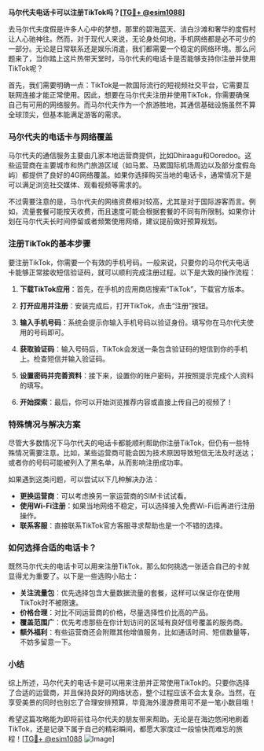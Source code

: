 **马尔代夫电话卡可以注册TikTok吗？[[TG💪+ @esim1088](https://t.me/s/esim1088)]**

去马尔代夫度假是许多人心中的梦想，那里的碧海蓝天、洁白沙滩和奢华的度假村让人心驰神往。然而，对于现代人来说，无论身处何地，手机网络都是必不可少的一部分。无论是日常联系还是娱乐消遣，我们都需要一个稳定的网络环境。那么问题来了，当你踏上这片热带天堂时，马尔代夫的电话卡是否能够支持你注册并使用TikTok呢？

首先，我们需要明确一点：TikTok是一款国际流行的短视频社交平台，它需要互联网连接才能正常使用。因此，想要在马尔代夫注册并使用TikTok，你需要确保自己有可用的网络服务。而马尔代夫作为一个旅游胜地，其通信基础设施虽然不算全球顶尖，但基本能满足游客的需求。

### 马尔代夫的电话卡与网络覆盖

马尔代夫的通信服务主要由几家本地运营商提供，比如Dhiraagu和Ooredoo。这些运营商在主要城市和热门旅游区域（如马累、马累国际机场周边以及部分度假岛屿）都提供了良好的4G网络覆盖。如果你选择购买当地的电话卡，通常情况下是可以满足浏览社交媒体、观看视频等需求的。

不过需要注意的是，马尔代夫的网络资费相对较高，尤其是对于国际游客而言。例如，流量套餐可能按天收费，而且速度可能会根据套餐的不同有所限制。如果你计划在马尔代夫长时间停留或者频繁使用网络，建议提前做好预算规划。

### 注册TikTok的基本步骤

要注册TikTok，你需要一个有效的手机号码。一般来说，只要你的马尔代夫电话卡能够正常接收短信验证码，就可以顺利完成注册过程。以下是大致的操作流程：

1. **下载TikTok应用**：首先，在手机的应用商店搜索“TikTok”，下载官方版本。
   
2. **打开应用并注册**：安装完成后，打开TikTok，点击“注册”按钮。

3. **输入手机号码**：系统会提示你输入手机号码以验证身份。填写你在马尔代夫使用的号码即可。

4. **获取验证码**：输入号码后，TikTok会发送一条包含验证码的短信到你的手机上。检查短信并输入验证码。

5. **设置密码并完善资料**：接下来，设置你的账户密码，并按照提示完成个人资料的填写。

6. **开始探索**：最后，你可以开始浏览推荐内容或直接上传自己的视频了！

### 特殊情况与解决方案

尽管大多数情况下马尔代夫的电话卡都能顺利帮助你注册TikTok，但仍有一些特殊情况需要注意。比如，某些运营商可能会因为技术原因导致短信无法及时送达；或者你的号码可能被列入了黑名单，从而影响注册成功率。

如果遇到这类问题，可以尝试以下几种解决办法：

- **更换运营商**：可以考虑换另一家运营商的SIM卡试试看。
- **使用Wi-Fi注册**：如果当地网络不稳定，可以选择接入免费Wi-Fi后再进行注册操作。
- **联系客服**：直接联系TikTok官方客服寻求帮助也是一个不错的选择。

### 如何选择合适的电话卡？

既然马尔代夫的电话卡可以用来注册TikTok，那么如何挑选一张适合自己的卡就显得尤为重要了。以下是一些选购小贴士：

- **关注流量包**：优先选择包含大量数据流量的套餐，这样可以保证你在使用TikTok时不被限速。
- **价格合理**：对比不同运营商的价格，尽量选择性价比高的产品。
- **覆盖范围广**：优先考虑那些在你计划访问的区域有良好信号覆盖的服务商。
- **额外福利**：有些运营商还会附赠其他增值服务，比如通话时间、短信数量等，不妨多留意一下。

### 小结

综上所述，马尔代夫的电话卡是可以用来注册并正常使用TikTok的。只要你选择了合适的运营商，并且保持良好的网络状态，整个过程应该不会太复杂。当然，在享受美景的同时也别忘了合理安排预算，毕竟海外漫游费用可不是一笔小数目哦！

希望这篇攻略能为即将前往马尔代夫的朋友带来帮助。无论是在海边悠闲地刷着TikTok，还是记录下属于自己的精彩瞬间，都愿大家度过一段愉快而难忘的旅程！[[TG💪+ @esim1088](https://t.me/s/esim1088) ![Image](https://i.postimg.cc/4NQfJmqS/Snipaste-2025-05-13-00-14-12.png)]